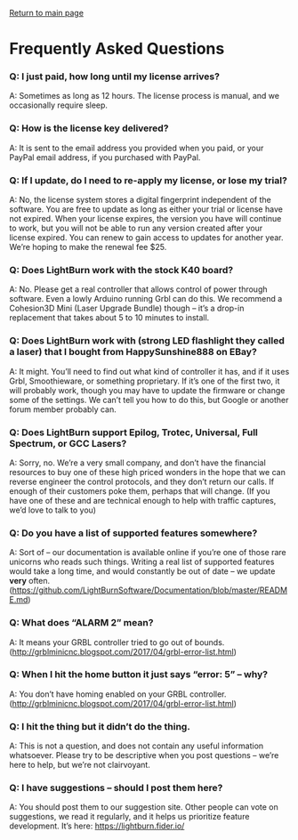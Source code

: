 [Return to main page](README.md)

# Frequently Asked Questions

### Q: I just paid, how long until my license arrives?

A: Sometimes as long as 12 hours. The license process is manual, and we occasionally require sleep.

### Q: How is the license key delivered?

A: It is sent to the email address you provided when you paid, or your PayPal email address, if you purchased with PayPal.

### Q: If I update, do I need to re-apply my license, or lose my trial?

A: No, the license system stores a digital fingerprint independent of the software. You are free to update as long as either your trial or license have not expired. When your license expires, the version you have will continue to work, but you will not be able to run any version created after your license expired. You can renew to gain access to updates for another year. We’re hoping to make the renewal fee $25.

### Q: Does LightBurn work with the stock K40 board?

A: No. Please get a real controller that allows control of power through software. Even a lowly Arduino running Grbl can do this. We recommend a Cohesion3D Mini (Laser Upgrade Bundle) though – it’s a drop-in replacement that takes about 5 to 10 minutes to install.

### Q: Does LightBurn work with (strong LED flashlight they called a laser) that I bought from HappySunshine888 on EBay?

A: It might. You’ll need to find out what kind of controller it has, and if it uses Grbl, Smoothieware, or something proprietary. If it’s one of the first two, it will probably work, though you may have to update the firmware or change some of the settings. We can’t tell you how to do this, but Google or another forum member probably can.

### Q: Does LightBurn support Epilog, Trotec, Universal, Full Spectrum, or GCC Lasers?

A: Sorry, no. We’re a very small company, and don’t have the financial resources to buy one of these high priced wonders in the hope that we can reverse engineer the control protocols, and they don’t return our calls. If enough of their customers poke them, perhaps that will change. (If you have one of these and are technical enough to help with traffic captures, we’d love to talk to you)

### Q: Do you have a list of supported features somewhere?

A: Sort of – our documentation is available online if you’re one of those rare unicorns who reads such things. Writing a real list of supported features would take a long time, and would constantly be out of date – we update **very** often. (<https://github.com/LightBurnSoftware/Documentation/blob/master/README.md>)

### Q: What does “ALARM 2” mean?

A: It means your GRBL controller tried to go out of bounds. (<http://grblminicnc.blogspot.com/2017/04/grbl-error-list.html>)

### Q: When I hit the home button it just says “error: 5” – why?

A: You don’t have homing enabled on your GRBL controller. (<http://grblminicnc.blogspot.com/2017/04/grbl-error-list.html>)

### Q: I hit the thing but it didn’t do the thing.

A: This is not a question, and does not contain any useful information whatsoever. Please try to be descriptive when you post questions – we’re here to help, but we’re not clairvoyant.

### Q: I have suggestions – should I post them here?

A: You should post them to our suggestion site. Other people can vote on suggestions, we read it regularly, and it helps us prioritize feature development. It’s here: <https://lightburn.fider.io/>
